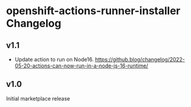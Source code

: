 # openshift-actions-runner-installer Changelog

## v1.1
- Update action to run on Node16. https://github.blog/changelog/2022-05-20-actions-can-now-run-in-a-node-js-16-runtime/

## v1.0
Initial marketplace release

